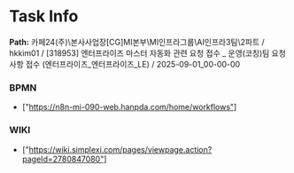 # Task Info

**Path:** 카페24(주)\본사사업장\[CG]MI본부\MI인프라그룹\AI인프라3팀\2파트 / hkkim01 / [318953] 엔터프라이즈 마스터 자동화 관련 요청 접수 _ 운영(코칭)팀 요청사항 접수 (엔터프라이즈_엔터프라이즈_LE) / 2025-09-01_00-00-00

### BPMN
- ["https://n8n-mi-090-web.hanpda.com/home/workflows"]

### WIKI
- ["https://wiki.simplexi.com/pages/viewpage.action?pageId=2780847080"]

